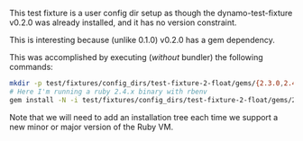 This test fixture is a user config dir setup as though the dynamo-test-fixture v0.2.0 was already installed, and it has no version constraint.

This is interesting because (unlike 0.1.0) v0.2.0 has a gem dependency.

This was accomplished by executing (*without* bundler) the following commands:

```bash
mkdir -p test/fixtures/config_dirs/test-fixture-2-float/gems/{2.3.0,2.4.0,2.5.0}
# Here I'm running a ruby 2.4.x binary with rbenv
gem install -N -i test/fixtures/config_dirs/test-fixture-2-float/gems/2.4.0 test/fixtures/plugins/dynamo-test-fixture/pkg/dynamo-test-fixture-0.2.0.gem
```

Note that we will need to add an installation tree each time we support a new minor or major version of the Ruby VM.
